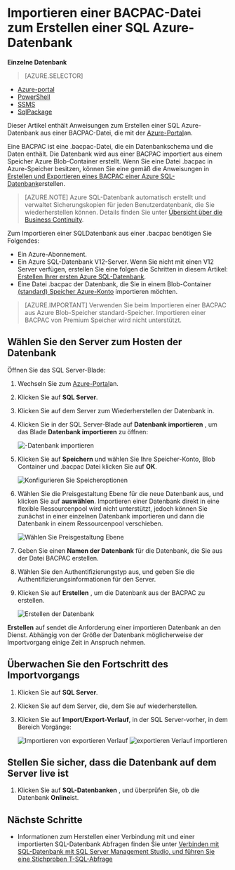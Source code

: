 <properties
    pageTitle="Eine BACPAC-Datei zum Erstellen einer SQL Azure-Datenbank importieren | Microsoft Azure"
    description="Erstellen einer SQL Azure-Datenbank durch Importieren einer vorhandenen BACPAC Datei an."
    services="sql-database"
    documentationCenter=""
    authors="stevestein"
    manager="jhubbard"
    editor=""/>

<tags
    ms.service="sql-database"
    ms.devlang="NA"
    ms.date="08/31/2016"
    ms.author="sstein"
    ms.workload="data-management"
    ms.topic="article"
    ms.tgt_pltfrm="NA"/>


# <a name="import-a-bacpac-file-to-create-an-azure-sql-database"></a>Importieren einer BACPAC-Datei zum Erstellen einer SQL Azure-Datenbank


**Einzelne Datenbank**

> [AZURE.SELECTOR]
- [Azure-portal](sql-database-import.md)
- [PowerShell](sql-database-import-powershell.md)
- [SSMS](sql-database-cloud-migrate-compatible-import-bacpac-ssms.md)
- [SqlPackage](sql-database-cloud-migrate-compatible-import-bacpac-sqlpackage.md)

Dieser Artikel enthält Anweisungen zum Erstellen einer SQL Azure-Datenbank aus einer BACPAC-Datei, die mit der [Azure-Portal](https://portal.azure.com)an.

Eine BACPAC ist eine .bacpac-Datei, die ein Datenbankschema und die Daten enthält. Die Datenbank wird aus einer BACPAC importiert aus einem Speicher Azure Blob-Container erstellt. Wenn Sie eine Datei .bacpac in Azure-Speicher besitzen, können Sie eine gemäß die Anweisungen in [Erstellen und Exportieren eines BACPAC einer Azure SQL-Datenbank](sql-database-export.md)erstellen.


> [AZURE.NOTE] Azure SQL-Datenbank automatisch erstellt und verwaltet Sicherungskopien für jeden Benutzerdatenbank, die Sie wiederherstellen können. Details finden Sie unter [Übersicht über die Business Continuity](sql-database-business-continuity.md).


Zum Importieren einer SQL­Datenbank aus einer .bacpac benötigen Sie Folgendes:

- Ein Azure-Abonnement. 
- Ein Azure SQL-Datenbank V12-Server. Wenn Sie nicht mit einen V12 Server verfügen, erstellen Sie eine folgen die Schritten in diesem Artikel: [Erstellen Ihrer ersten Azure SQL-Datenbank](sql-database-get-started.md).
- Eine Datei .bacpac der Datenbank, die Sie in einem Blob-Container [(standard) Speicher Azure-Konto](../storage/storage-create-storage-account.md) importieren möchten.

> [AZURE.IMPORTANT] Verwenden Sie beim Importieren einer BACPAC aus Azure Blob-Speicher standard-Speicher. Importieren einer BACPAC von Premium Speicher wird nicht unterstützt.


## <a name="select-the-server-to-host-the-database"></a>Wählen Sie den Server zum Hosten der Datenbank

Öffnen Sie das SQL Server-Blade:

1.  Wechseln Sie zum [Azure-Portal](https://portal.azure.com)an.
2.  Klicken Sie auf **SQL Server**.
3.  Klicken Sie auf dem Server zum Wiederherstellen der Datenbank in.
4.  Klicken Sie in der SQL Server-Blade auf **Datenbank importieren** , um das Blade **Datenbank importieren** zu öffnen:

    ![-Datenbank importieren][1]

1.  Klicken Sie auf **Speichern** und wählen Sie Ihre Speicher-Konto, Blob Container und .bacpac Datei klicken Sie auf **OK**.

    ![Konfigurieren Sie Speicheroptionen][2]

1.  Wählen Sie die Preisgestaltung Ebene für die neue Datenbank aus, und klicken Sie auf **auswählen**. Importieren einer Datenbank direkt in eine flexible Ressourcenpool wird nicht unterstützt, jedoch können Sie zunächst in einer einzelnen Datenbank importieren und dann die Datenbank in einem Ressourcenpool verschieben.

    ![Wählen Sie Preisgestaltung Ebene][3]

1.  Geben Sie einen **Namen der Datenbank** für die Datenbank, die Sie aus der Datei BACPAC erstellen.
2.  Wählen Sie den Authentifizierungstyp aus, und geben Sie die Authentifizierungsinformationen für den Server. 
3.  Klicken Sie auf **Erstellen** , um die Datenbank aus der BACPAC zu erstellen.

    ![Erstellen der Datenbank][4]

**Erstellen** auf sendet die Anforderung einer importieren Datenbank an den Dienst. Abhängig von der Größe der Datenbank möglicherweise der Importvorgang einige Zeit in Anspruch nehmen.

## <a name="monitor-the-progress-of-the-import-operation"></a>Überwachen Sie den Fortschritt des Importvorgangs

1.  Klicken Sie auf **SQL Server**.
2.  Klicken Sie auf dem Server, die, dem Sie auf wiederherstellen.
3.  Klicken Sie auf **Import/Export-Verlauf**, in der SQL Server-vorher, in dem Bereich Vorgänge:

    ![Importieren von exportieren Verlauf][5]
    ![exportieren Verlauf importieren][6]





## <a name="verify-the-database-is-live-on-the-server"></a>Stellen Sie sicher, dass die Datenbank auf dem Server live ist

1.  Klicken Sie auf **SQL-Datenbanken** , und überprüfen Sie, ob die Datenbank **Online**ist.



## <a name="next-steps"></a>Nächste Schritte

- Informationen zum Herstellen einer Verbindung mit und einer importierten SQL-Datenbank Abfragen finden Sie unter [Verbinden mit SQL-Datenbank mit SQL Server Management Studio, und führen Sie eine Stichproben T-SQL-Abfrage](sql-database-connect-query-ssms.md)


<!--Image references-->
[1]: ./media/sql-database-import/import-database.png
[2]: ./media/sql-database-import/storage-options.png
[3]: ./media/sql-database-import/pricing-tier.png
[4]: ./media/sql-database-import/create.png
[5]: ./media/sql-database-import/import-history.png
[6]: ./media/sql-database-import/import-status.png
